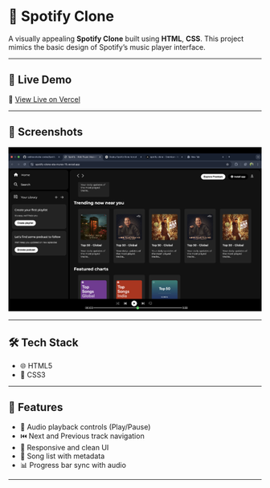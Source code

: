 # 🎵 Spotify Clone

A visually appealing **Spotify Clone** built using **HTML**, **CSS**.
This project mimics the basic design of Spotify’s music player interface.

---

## 🚀 Live Demo

🔗 [View Live on Vercel](https://spotify-clone-vaibhavshukla.vercel.app/)

---

## 📸 Screenshots

![Screenshot](screenshot.png)

---

## 🛠️ Tech Stack

- 🌐 HTML5
- 🎨 CSS3

---

## 🎯 Features

- 🎵 Audio playback controls (Play/Pause)
- ⏮️ Next and Previous track navigation
- 🧭 Responsive and clean UI
- 📃 Song list with metadata
- 📊 Progress bar sync with audio

---



